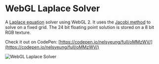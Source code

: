 # WebGL Laplace Solver

A [Laplace equation](https://en.wikipedia.org/wiki/Laplace%27s_equation) solver
using WebGL 2. It uses the [Jacobi
method](https://en.wikipedia.org/wiki/Jacobi_method) to solve on a fixed grid.
The 24 bit floating point solution is stored on a 8 bit RGB texture. 

Check it out on CodePen:
[https://codepen.io/nelsyeung/full/oMMzWV/](https://codepen.io/nelsyeung/full/oMMzWV/)

![WebGL Laplace
Solver](https://raw.githubusercontent.com/nelsyeung/webgl-laplace-solver/master/screenshot.png
"WebGL Laplace Solver")
